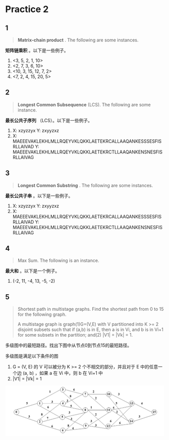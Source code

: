 # Practice 2

## 1

> **Matrix-chain product** . The following are some instances.

**矩阵链乘积** 。以下是一些例子。

1. <3, 5, 2, 1, 10>
2. <2, 7, 3, 6, 10>
3. <10, 3, 15, 12, 7, 2>
4. <7, 2, 4, 15, 20, 5>

## 2

> **Longest Common Subsequence** (LCS). The following are some instance.

**最长公共子序列** （LCS）。以下是一些例子。

1. X: xzyzzyx  Y: zxyyzxz
2. X: MAEEEVAKLEKHLMLLRQEYVKLQKKLAETEKRCALLAAQANKESSSESFISRLLAIVAD  Y: MAEEEVAKLEKHLMLLRQEYVKLQKKLAETEKRCTLLAAQANKENSNESFISRLLAIVAG

## 3

> **Longest Common Substring** . The following are some instances.

**最长公共子串** 。以下是一些例子。

1. X: xzyzzyx  Y: zxyyzxz
2. X: MAEEEVAKLEKHLMLLRQEYVKLQKKLAETEKRCALLAAQANKESSSESFISRLLAIVAD  Y: MAEEEVAKLEKHLMLLRQEYVKLQKKLAETEKRCTLLAAQANKENSNESFISRLLAIVAG

## 4

> Max Sum. The following is an instance.

**最大和** 。以下是一个例子。

1. (-2, 11, -4, 13, -5, -2)

## 5

> Shortest path in multistage graphs. Find the shortest path from 0 to 15 for the following graph.
> 
> A multistage graph is graph(1)G=(V,E) with V partitioned into K >= 2 disjoint subsets such that if (a,b) is in E, then a is in Vi, and b is in Vi+1 for some subsets in the partition; and(2) |V1| = |Vk| = 1.

多级图中的最短路径。找出下图中从节点0到节点15的最短路径。

多级图是满足以下条件的图

1. G = (V, E) 的 V 可以被分为 K >= 2 个不相交的部分，并且对于 E 中的任意一个边 (a, b) ，如果 a 在 Vi 中，则 b 在 Vi+1 中
2. |V1| = |Vk| = 1 

![](./5_graph.jpg)
